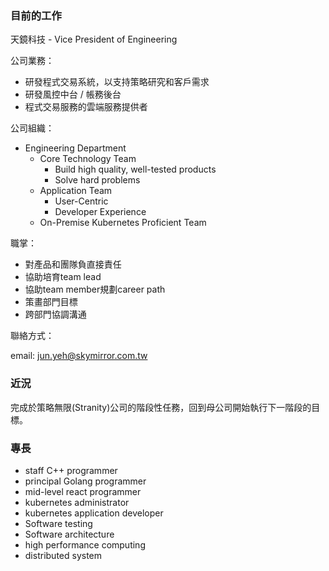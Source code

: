 <!--
**xnum/xnum** is a ✨ _special_ ✨ repository because its `README.md` (this file) appears on your GitHub profile.

Here are some ideas to get you started:

- 🔭 I’m currently working on ...
- 🌱 I’m currently learning ...
- 👯 I’m looking to collaborate on ...
- 🤔 I’m looking for help with ...
- 💬 Ask me about ...
- 📫 How to reach me: ...
- 😄 Pronouns: ...
- ⚡ Fun fact: ...
-->

### 目前的工作

天鏡科技 - Vice President of Engineering

公司業務：

- 研發程式交易系統，以支持策略研究和客戶需求
- 研發風控中台 / 帳務後台
- 程式交易服務的雲端服務提供者

公司組織：

- Engineering Department
  - Core Technology Team
    - Build high quality, well-tested products
    - Solve hard problems
  - Application Team
    - User-Centric
    - Developer Experience
  - On-Premise Kubernetes Proficient Team

職掌：

- 對產品和團隊負直接責任
- 協助培育team lead
- 協助team member規劃career path
- 策畫部門目標
- 跨部門協調溝通

聯絡方式：

email: jun.yeh@skymirror.com.tw

### 近況

完成於策略無限(Stranity)公司的階段性任務，回到母公司開始執行下一階段的目標。

### 專長

- staff C++ programmer
- principal Golang programmer
- mid-level react programmer
- kubernetes administrator
- kubernetes application developer
- Software testing
- Software architecture
- high performance computing
- distributed system
